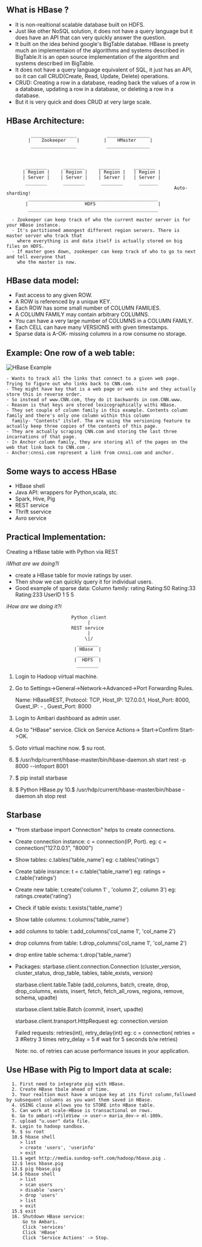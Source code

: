 ## What is HBase ?
- It is non-realtional scalable database built on HDFS.
- Just like other NoSQL solution, it does not have a query language but it does have an API that can very quickly answer the question.
- It built on the idea behind google's BigTable databae. HBase is preety much an implementaion of the algorithms and systems 
described in BigTable.It is an open source implementation of the algorithm and systems described im BigTable.
- It does not have a query language equivalent of SQL, it just has an API, so it can call CRUD(Create, Read, Update, Delete) operations.
- CRUD: Creating a row in a database, reading back the values of a row in a database, updating a row in a database, or deleting a row in
a database.
- But it is very quick and does CRUD at very large scale.

## HBase Architecture:

             _________________           ________________
            |    Zookeeper    |         |    HMaster     |
             _________________           ________________
          
    
    
           ________      ________     ________     ________
          | Region |    | Region |    | Region |   | Region |
          | Server |    | Server |    | Server |   | Server |
           ________      ________      ________      _______
                                                                  Auto-sharding!
            ________________________________________________
           |                     HDFS                       |
            ________________________________________________
      
      - Zookeeper can keep track of who the current master server is for your HBase instance.
      - It's partitioned amongest different region servers. There is master server who track that 
        where everything is and data itself is actually stored on big files on HDFS.
      - If master goes down, zookeeper can keep track of who to go to next and tell everyone that 
        who the master is now.
      
## HBase data model:

  - Fast access to any given ROW.
  - A ROW is referenced by a unique KEY.
  - Each ROW has some small number of COLUMN FAMILIES.
  - A COLUMN FAMILY may contain arbitrary COLUMNS.
  - You can have a very large number of COLUMNS in a COLUMN FAMILY.
  - Each CELL can have many VERSIONS with given timestamps.
  - Sparse data is A-OK- missing columns in a row consume no storage.
  
## Example: One row of a web table:
  
  ![HBase Example](https://github.com/Kavita-Yadav/Learning-Hadoop-and-bigData/blob/master/Images/ExampleHBase.png)
       
       
    - Wants to track all the links that connect to a given web page. Trying to figure out who links back to CNN.com.
    - They might have key that is a web page or web site and they actually store this in reverse order.
    - So instead of www.CNN.com, they do it backwards in com.CNN.www.
    - Reason is that keys are stored lexicographically withi HBase.
    - They set couple of column family in this example. Contents column family and there's only one column within this column
      family- "Contents" itslef. The are using the versioning feature to actually keep three copies of the contents of this page.
    - They are actually scraping CNN.com and storing the last three incarnations of that page.
    - In Anchor column family, they are storing all of the pages on the web that link back to CNN.com .
    - Anchor:cnnsi.com represent a link from cnnsi.com and anchor.
    
## Some ways to access HBase
- HBase shell
- Java API: wrappers for Python,scala, stc.
- Spark, Hive, Pig
- REST service
- Thrift sservice
- Avro service

## Practical Implementation:
   Creating a HBase table with Python via REST
    
   _iWhat are we doing?i_
   
   - create a HBase table for movie ratings by user.
   - Then show we can quickly query it for individual users.
   - Good example of sparse data:
                                  Column family: rating
                            Rating:50     Rating:33     Rating:233
           UserID               1             5             5
           
   _iHow are we doing it?i_
   
                            Python client
                                  |
                            REST service
                                  |
                                 \|/
                              ________
                             | HBase  |
                              ________
                             |  HDFS  |
                              ________
     
       
   1. Login to Hadoop virtual machine.
   2. Go to Settings->General->Network->Advanced->Port Forwarding Rules.
   
        Name: HBaseREST, Protocol: TCP, Host_IP: 127.0.0.1, Host_Port: 8000, Guest_IP: - , Guest_Port: 8000
   3. Login to Ambari dashboard as admin user.
   4. Go to "HBase" service. Click on Service Actions-> Start->Confirm Start->OK.
   5. Goto virtual machine now. $ su root.
   6. $ /usr/hdp/current/hbase-master/bin/hbase-daemon.sh start rest -p 8000 --infoport 8001
   7. $ pip install starbase
   8. $ Python HBase.py
   10.$ /usr/hdp/current/hbase-master/bin/hbase -daemon.sh stop rest
   
  ## Starbase
  - "from starbase import Connection" helps to create connections.
  - Create connection instance:
      c = connection(IP, Port).
      eg: c = connection("127.0.0.1", "8000")
  - Show tables:
      c.tables('table_name')
      eg: c.tables('ratings')
  - Create table insrance:
      t = c.table('table_name')
      eg: ratings = c.table('ratings')
  - Create new table:
      t.create('column 1' , 'column 2', column 3')
      eg: ratings.create('rating')
  - Check if table exists:
      t.exists('table_name')
  - Show table columns:
      t.columns('table_name')
  - add columns to table:
      t.add_columns('col_name 1', 'col_name 2')
  - drop columns from table:
      t.drop_columns('col_name 1', 'col_name 2')
  - drop entire table schema:
      t.drop('table_name')
  - Packages:
      starbase.client.connection.Connection
      (cluster_version, cluster_status, drop_table, tables, table_exists, version)
      
      starbase.client.table.Table
      (add_columns, batch, create, drop, drop_columns, exists, insert, fetch, fetch_all_rows, regions, remove, schema, upadte)
      
      starbase.client.table.Batch
      (commit, insert, upadte)
      
      starbase.client.transport.HttpRequest
      eg: connection.version
      
      Failed requests:
      retries(int), retry_delay(int)
      eg: c = connection(
              retries = 3 #Retry 3 times
              retry_delay = 5 # wait for 5 seconds b/w retries)
              
       Note: no. of retries can acuse performance issues in your application.
       
  ## Use HBase with Pig to Import data at scale:
      1. First need to integrate pig with HBase.
      2. Create HBase tbale ahead of time.
      3. Your realtion must have a unique key at its first column,followed by subsequent columns as you want them saved in HBase.
      4. USING clause allows you to STORE into HBase table.
      5. Can work at scale-HBase is transactional on rows.
      6. Go to ambari->FileView -> user-> maria_dev-> ml-100k.
      7. upload "u.user" data file.
      8. Login to hadoop sandbox.
      9. $ su root
      10.$ hbase shell
         > list
         > create 'users', 'userinfo'
         > exit
      11.$ wget http://media.sundog-soft.com/hadoop/hbase.pig .
      12.$ less hbase.pig
      13.$ pig hbase.pig
      14.$ hbase shell
         > list
         > scan users
         > disable 'users'
         > drop 'users'
         > list
         > exit
      15.$ exit
      16. Shutdown HBase service:
          Go to Ambari.
          Click 'services'
          Click 'HBase'
          Click 'Service Actions' -> Stop.
